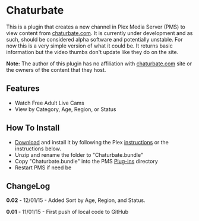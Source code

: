 Chaturbate
===========

This is a plugin that creates a new channel in Plex Media Server (PMS) to view content from [chaturbate.com](https://chaturbate.com/). It is currently under development and as such, should be considered alpha software and potentially unstable.  For now this is a very simple version of what it could be.  It returns basic information but the video thumbs don't update like they do on the site.

**Note:** The author of this plugin has no affiliation with [chaturbate.com](https://chaturbate.com/) site or the owners of the content that they host.

Features
--------

- Watch Free Adult Live Cams
- View by Category, Age, Region, or Status

How To Install
--------------

- [Download](http://github.com/Nosinden/Chaturbate.bundle/archive/master.zip) and install it by following the Plex [instructions](https://support.plex.tv/hc/en-us/articles/201187656-How-do-I-manually-install-a-channel-) or the instructions below.
- Unzip and rename the folder to "Chaturbate.bundle"
- Copy "Chaturbate.bundle" into the PMS [Plug-ins](https://support.plex.tv/hc/en-us/articles/201106098-How-do-I-find-the-Plug-Ins-folder-) directory
- Restart PMS if need be

ChangeLog
---------

**0.02** - 12/01/15 - Added Sort by Age, Region, and Status.

**0.01** - 11/01/15 - First push of local code to GitHub

